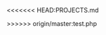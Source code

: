 <<<<<<< HEAD:PROJECTS.md
<?php
echo 'Just a test';
echo 'Hello World!';
hello world
=======
Git is a distributed version control system.
Git is free software distributed under the GPL.
Git has a mutable index called stage.
>>>>>>> origin/master:test.php
